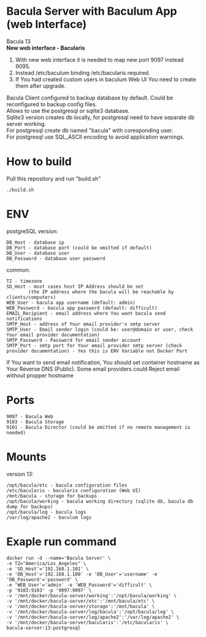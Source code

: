 # Bacula Server with Baculum App (web Interface)
Bacula 13 <br>
**New web interface - Bacularis**
1. With new web interface it is needed to map new port 9097 instead 9095.
2. Instead /etc/baculum binding /etc/bacularis required.
3. If You had created custom users in baculum Web UI You need to create them after upgrade.

Bacula Client configured to backup database by default. Could be reconfigured to backup config files.<br>
Allows to use the postgresql or sqlite3 database.<br>
Sqlite3 version creates db locally, for postgresql need to have separate db server working.<br>
For postgresql create db named "bacula" with coresponding user.<br>
For postgresql use SQL_ASCII encoding to avoid application warnings.<br>

# How to build
Pull this repository and run "build.sh"
```
./build.sh
```

# ENV
postgreSQL version:
```
DB_Host - database ip
DB_Port - database port (could be omitted if default)
DB_User - database user
DB_Password - database user password
```

common:
```
TZ - timezone
SD_Host - most cases host IP Address should be set
        (the IP address where the bacula will be reachable by clients/computers)
WEB_User - bacula app username (default: admin)
WEB_Password - bacula app password (default: difficult)
EMAIL_Recipient - email address where You want bacula send notifications
SMTP_Host - address of Your email provider's smtp server
SMTP_User - Email sender login (could be: user@domain or user, check Your email provider documentation)
SMTP_Password - Password for email sender account
SMTP_Port - smtp port for Your email provider smtp server (check provider documentation) - Yes this is ENV Variable not Docker Port
```
If You want to send email notification, You should set container hostname as Your Reverse DNS (Public). Some email providers could Reject email without propper hostname

# Ports
```
9097 - Bacula Web
9103 - Bacula Storage
9101 - Bacula Director (could be omitted if no remote management is needed)
```
# Mounts
version 13:
```
/opt/bacula/etc - bacula configuration files
/etc/bacularis - bacularis configuration (Web UI)
/mnt/bacula - storage for backups
/opt/bacula/working - bacula working directory (sqlite db, bacula db dump for backups)
/opt/bacula/log - bacula logs
/var/log/apache2 - baculum logs
```

# Exaple run command
```
docker run -d --name='Bacula Server' \
-e TZ="America/Los_Angeles" \
-e 'SD_Host'='192.168.1.101' \
-e 'DB_Host'='192.168.1.100' -e 'DB_User'='username' -e 'DB_Password'='password' \
-e 'WEB_User'='admin' -e 'WEB_Password'='difficult' \
-p '9103:9103' -p '9097:9097' \
-v '/mnt/docker/bacula-server/working':'/opt/bacula/working' \
-v '/mnt/docker/bacula-server/etc':'/mnt/bacula/etc' \
-v '/mnt/docker/bacula-server/storage':'/mnt/bacula' \
-v '/mnt/docker/bacula-server/log/bacula':'/opt/bacula/log' \
-v '/mnt/docker/bacula-server/log/apache2':'/var/log/apache2' \
-v '/mnt/docker/bacula-server/bacularis':'/etc/bacularis' \
bacula-server:13-postgresql
```
